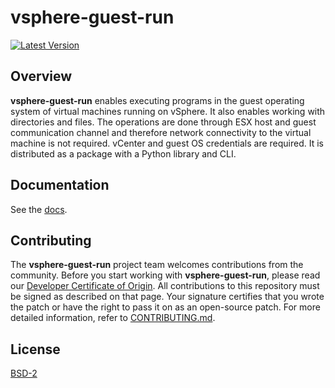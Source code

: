 
# vsphere-guest-run

[![Latest Version](https://img.shields.io/pypi/v/vsphere-guest-run.svg)](https://pypi.python.org/pypi/vsphere-guest-run)

## Overview

**vsphere-guest-run** enables executing programs in the guest operating system of virtual machines running on vSphere. It also enables working with directories and files. The operations are done through ESX host and guest communication channel and therefore network connectivity to the virtual machine is not required. vCenter and guest OS credentials are required. It is distributed as a package with a Python library and CLI.

## Documentation

See the [docs](docs/README.md).

## Contributing

The **vsphere-guest-run** project team welcomes contributions from the community. Before you start working with **vsphere-guest-run**, please read our [Developer Certificate of Origin](https://cla.vmware.com/dco). All contributions to this repository must be signed as described on that page. Your signature certifies that you wrote the patch or have the right to pass it on as an open-source patch. For more detailed information, refer to [CONTRIBUTING.md](CONTRIBUTING.md).

## License

[BSD-2](LICENSE.txt)
